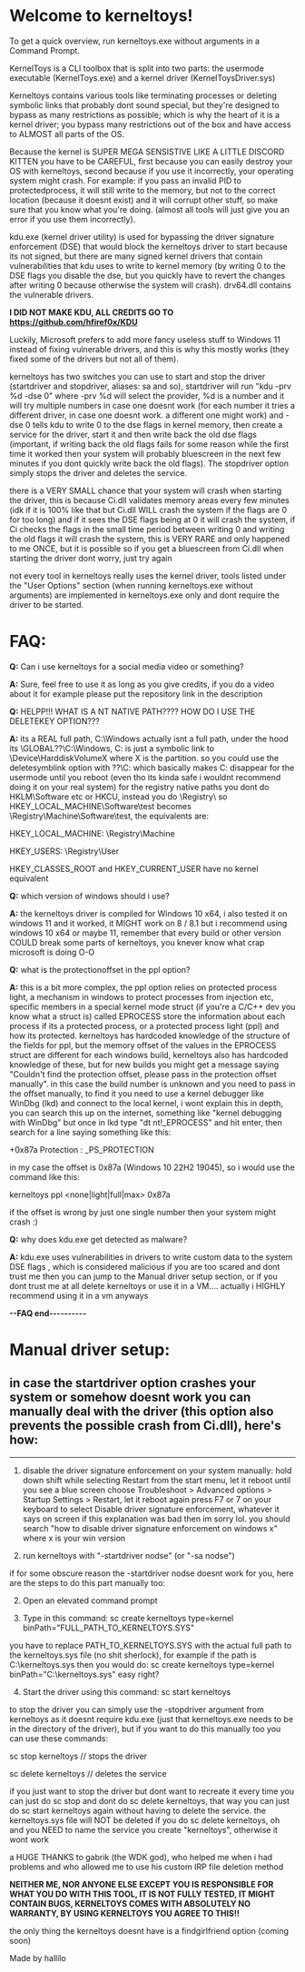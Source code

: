 # Welcome to kerneltoys!

To get a quick overview, run kerneltoys.exe without arguments in a Command Prompt.

KernelToys is a CLI toolbox that is split into two parts: the usermode executable (KernelToys.exe) and a kernel driver (KernelToysDriver.sys)

Kerneltoys contains various tools like terminating processes or deleting symbolic links that probably dont sound special, but they're designed to bypass as many restrictions as possible;
which is why the heart of it is a kernel driver; you bypass many restrictions out of the box and have access to ALMOST all parts of the OS.

Because the kernel is SUPER MEGA SENSISTIVE LIKE A LITTLE DISCORD KITTEN you have to be CAREFUL, first because you can easily destroy your OS with kerneltoys, second because if you use it incorrectly, your operating system might crash. For example: if you pass an invalid PID to protectedprocess, it will still write to the memory, but not to the correct location (because it doesnt exist) and it will corrupt other stuff, so make sure that you know what you're doing. (almost all tools will just give you an error if you use them incorrectly).

kdu.exe (kernel driver utility) is used for bypassing the driver signature enforcement (DSE) that would block the kerneltoys driver to start because its not signed, but there are many signed kernel drivers that contain vulnerabilities that kdu uses to write to kernel memory (by writing 0 to the DSE flags you disable the dse, 
but you quickly have to revert the changes after writing 0 because otherwise the system will crash). 
drv64.dll contains the vulnerable drivers.

**I DID NOT MAKE KDU, ALL CREDITS GO TO https://github.com/hfiref0x/KDU**

Luckily, Microsoft prefers to add more fancy useless stuff to Windows 11 instead of fixing vulnerable drivers, and this is why this mostly works (they fixed some of the drivers but not all of them).

kerneltoys has two switches you can use to start and stop the driver (startdriver and stopdriver, aliases: sa and so), startdriver will run "kdu -prv %d -dse 0" where -prv %d will select the provider, %d is a number
and it will try multiple numbers in case one doesnt work (for each number it tries a different driver, in case one doesnt work. a different one might work) and -dse 0 tells kdu to write 0 to the dse flags in kernel memory, 
then create a service for the driver, start it and then write back the old dse flags (important, if writing back the old flags fails for some reason while the first time it worked then your system will probably bluescreen in the next few minutes
if you dont quickly write back the old flags). The stopdriver option simply stops the driver and deletes the service.

there is a VERY SMALL chance that your system will crash when starting the driver, this is because Ci.dll validates memory areas every few minutes (idk if it is 100% like that but Ci.dll WILL crash the system if the flags are 0 for too long)
and if it sees the DSE flags being at 0 it will crash the system, if Ci checks the flags in the small time period between writing 0 and writing the old flags it will crash the system, this is VERY RARE and only happened to me ONCE, but it is possible 
so if you get a bluescreen from Ci.dll when starting the driver dont worry, just try again

not every tool in kerneltoys really uses the kernel driver, tools listed under the "User Options" section (when running kerneltoys.exe without arguments) are implemented in 
kerneltoys.exe only and dont require the driver to be started.


# FAQ:

**Q:** Can i use kerneltoys for a social media video or something?

**A:** Sure, feel free to use it as long as you give credits, if you do a video about it for example please put the repository link in the description


**Q:** HELPP!!! WHAT IS A NT NATIVE PATH???? HOW DO I USE THE DELETEKEY OPTION???

**A:** its a REAL full path, C:\Windows actually isnt a full path, under the hood its \GLOBAL??\C:\Windows, C: is just a symbolic link to \Device\HarddiskVolumeX where X is the partition.
so you could use the deletesymblink option with \??\C: which basically makes C: disappear for the usermode until you reboot (even tho its kinda safe i wouldnt recommend doing it on your real system)
for the registry native paths you dont do HKLM\Software etc or HKCU\, instead you do \Registry\ so HKEY_LOCAL_MACHINE\Software\test becomes \Registry\Machine\Software\test, the equivalents are:

HKEY_LOCAL_MACHINE: \Registry\Machine

HKEY_USERS: \Registry\User

HKEY_CLASSES_ROOT and HKEY_CURRENT_USER have no kernel equivalent
	

**Q:** which version of windows should i use?

**A:** the kerneltoys driver is compiled for Windows 10 x64, i also tested it on windows 11 and it worked, it MIGHT work on 8 / 8.1 but i recommend using windows 10 x64 or maybe 11, remember that every build or other version 
COULD break some parts of kerneltoys, you knever know what crap microsoft is doing O-O


**Q:** what is the protectionoffset in the ppl option? 

**A:** this is a bit more complex, the ppl option relies on protected process light, a mechanism in windows to protect processes from injection etc, specific members in a special kernel mode 
struct (if you're a C/C++ dev you know what a struct is) called EPROCESS store the information about each process if its a protected process, or a protected process light (ppl) and how its protected.
kerneltoys has hardcoded knowledge of the structure of the fields for ppl, but the memory offset of the values in the EPROCESS struct are different for each windows build, kerneltoys also has hardcoded knowledge of these,
but for new builds you might get a message saying "Couldn't find the protection offset, please pass in the protection offset manually". in this case the build number is unknown and you need to pass in the offset
manually, to find it you need to use a kernel debugger like WinDbg (lkd) and connect to the local kernel, i wont explain this in depth, you can search this up on the internet, something like "kernel debugging with WinDbg"
but once in lkd  type "dt nt!_EPROCESS" and hit enter, then search for a line saying something like this:

+0x87a Protection       : _PS_PROTECTION

in my case the offset is 0x87a (Windows 10 22H2 19045), so i would use the command like this:

kerneltoys ppl <PID> <none|light|full|max> 0x87a

if the offset is wrong by just one single number then your system might crash :)


**Q:** why does kdu.exe get detected as malware?

**A:** kdu.exe uses vulnerabilities in drivers to write custom data to the system DSE flags , which is considered malicious
if you are too scared and dont trust me then you can jump to the Manual driver setup section, or if you dont trust me at all delete kerneltoys or use it in a VM.... actually i HIGHLY recommend using it in a vm anyways

**--FAQ end----------**


# Manual driver setup:

in case the startdriver option crashes your system or somehow doesnt work you can manually deal with the driver (this option also prevents the possible crash from Ci.dll), here's how:
-------------------------------------------------------------------------------------------------------------------------------------------------------------------------------------------------------------------
-------------------------------------------------------------------------------------------------------------------------------------------------------------------------------------------------------------------
1. disable the driver signature enforcement on your system manually:
        hold down shift while selecting Restart from the start menu, let it reboot until you see a blue screen
        choose Troubleshoot > Advanced options > Startup Settings > Restart, let it reboot again
        press F7 or 7 on your keyboard to select Disable driver signature enforcement, whatever it says on screen
	if this explanation was bad then im sorry lol. you should search "how to disable driver signature enforcement on windows x" where x is your win version


2. run kerneltoys with "-startdriver nodse" (or "-sa nodse")

if for some obscure reason the -startdriver nodse doesnt work for you, here are the steps to do this part manually too:

2. Open an elevated command prompt

3. Type in this command: sc create kerneltoys type=kernel binPath="FULL_PATH_TO_KERNELTOYS.SYS"

you have to replace PATH_TO_KERNELTOYS.SYS with the actual full path to the kerneltoys.sys file (no shit sherlock), for example if the path is C:\kerneltoys.sys then you would do: sc create kerneltoys type=kernel binPath="C:\kerneltoys.sys"   easy right?

4. Start the driver using this command: sc start kerneltoys

to stop the driver you can simply use the -stopdriver argument from kerneltoys as it doesnt require kdu.exe (just that kerneltoys.exe needs to be in the directory of the driver), 
but if you want to do this manually too you can use these commands:

sc stop kerneltoys         // stops the driver

sc delete kerneltoys       // deletes the service


if you just want to stop the driver but dont want to recreate it every time you can just do sc stop and dont do sc delete kerneltoys, that way you can just do sc start kerneltoys again without having to delete the service. 
the kerneltoys.sys file will NOT be deleted if you do sc delete kerneltoys, oh and you NEED to name the service you create "kerneltoys", otherwise it wont work




a HUGE THANKS to gabrik (the WDK god), who helped me when i had problems and who allowed me to use his custom IRP file deletion method

**NEITHER ME, NOR ANYONE ELSE EXCEPT YOU IS RESPONSIBLE FOR WHAT YOU DO WITH THIS TOOL, IT IS NOT FULLY TESTED, IT MIGHT CONTAIN BUGS, KERNELTOYS COMES WITH ABSOLUTELY NO WARRANTY, BY USING KERNELTOYS YOU AGREE TO THIS!!**




the only thing the kerneltoys doesnt have is a findgirlfriend option (coming soon)



Made by hallilo
